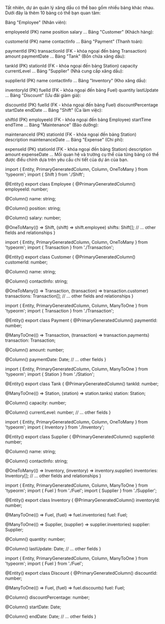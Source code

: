 Tất nhiên, dự án quản lý xăng dầu có thể bao gồm nhiều bảng khác nhau. Dưới đây là thêm 10 bảng có thể bạn quan tâm:

Bảng "Employee" (Nhân viên):

employeeId (PK)
name
position
salary
...
Bảng "Customer" (Khách hàng):

customerId (PK)
name
contactInfo
...
Bảng "Payment" (Thanh toán):

paymentId (PK)
transactionId (FK - khóa ngoại đến bảng Transaction)
amount
paymentDate
...
Bảng "Tank" (Bồn chứa xăng dầu):

tankId (PK)
stationId (FK - khóa ngoại đến bảng Station)
capacity
currentLevel
...
Bảng "Supplier" (Nhà cung cấp xăng dầu):

supplierId (PK)
name
contactInfo
...
Bảng "Inventory" (Kho xăng dầu):

inventoryId (PK)
fuelId (FK - khóa ngoại đến bảng Fuel)
quantity
lastUpdate
...
Bảng "Discount" (Ưu đãi giảm giá):

discountId (PK)
fuelId (FK - khóa ngoại đến bảng Fuel)
discountPercentage
startDate
endDate
...
Bảng "Shift" (Ca làm việc):

shiftId (PK)
employeeId (FK - khóa ngoại đến bảng Employee)
startTime
endTime
...
Bảng "Maintenance" (Bảo dưỡng):

maintenanceId (PK)
stationId (FK - khóa ngoại đến bảng Station)
description
maintenanceDate
...
Bảng "Expense" (Chi phí):

expenseId (PK)
stationId (FK - khóa ngoại đến bảng Station)
description
amount
expenseDate
...
Mối quan hệ và trường cụ thể của từng bảng có thể được điều chỉnh dựa trên yêu cầu chi tiết của dự án của bạn.

import { Entity, PrimaryGeneratedColumn, Column, OneToMany } from 'typeorm';
import { Shift } from './Shift';

@Entity()
export class Employee {
  @PrimaryGeneratedColumn()
  employeeId: number;

  @Column()
  name: string;

  @Column()
  position: string;

  @Column()
  salary: number;

  @OneToMany(() => Shift, (shift) => shift.employee)
  shifts: Shift[];
  // ... other fields and relationships
}

import { Entity, PrimaryGeneratedColumn, Column, OneToMany } from 'typeorm';
import { Transaction } from './Transaction';

@Entity()
export class Customer {
  @PrimaryGeneratedColumn()
  customerId: number;

  @Column()
  name: string;

  @Column()
  contactInfo: string;

  @OneToMany(() => Transaction, (transaction) => transaction.customer)
  transactions: Transaction[];
  // ... other fields and relationships
}


import { Entity, PrimaryGeneratedColumn, Column, ManyToOne } from 'typeorm';
import { Transaction } from './Transaction';

@Entity()
export class Payment {
  @PrimaryGeneratedColumn()
  paymentId: number;

  @ManyToOne(() => Transaction, (transaction) => transaction.payments)
  transaction: Transaction;

  @Column()
  amount: number;

  @Column()
  paymentDate: Date;
  // ... other fields
}


import { Entity, PrimaryGeneratedColumn, Column, ManyToOne } from 'typeorm';
import { Station } from './Station';

@Entity()
export class Tank {
  @PrimaryGeneratedColumn()
  tankId: number;

  @ManyToOne(() => Station, (station) => station.tanks)
  station: Station;

  @Column()
  capacity: number;

  @Column()
  currentLevel: number;
  // ... other fields
}


import { Entity, PrimaryGeneratedColumn, Column, OneToMany } from 'typeorm';
import { Inventory } from './Inventory';

@Entity()
export class Supplier {
  @PrimaryGeneratedColumn()
  supplierId: number;

  @Column()
  name: string;

  @Column()
  contactInfo: string;

  @OneToMany(() => Inventory, (inventory) => inventory.supplier)
  inventories: Inventory[];
  // ... other fields and relationships
}


import { Entity, PrimaryGeneratedColumn, Column, ManyToOne } from 'typeorm';
import { Fuel } from './Fuel';
import { Supplier } from './Supplier';

@Entity()
export class Inventory {
  @PrimaryGeneratedColumn()
  inventoryId: number;

  @ManyToOne(() => Fuel, (fuel) => fuel.inventories)
  fuel: Fuel;

  @ManyToOne(() => Supplier, (supplier) => supplier.inventories)
  supplier: Supplier;

  @Column()
  quantity: number;

  @Column()
  lastUpdate: Date;
  // ... other fields
}


import { Entity, PrimaryGeneratedColumn, Column, ManyToOne } from 'typeorm';
import { Fuel } from './Fuel';

@Entity()
export class Discount {
  @PrimaryGeneratedColumn()
  discountId: number;

  @ManyToOne(() => Fuel, (fuel) => fuel.discounts)
  fuel: Fuel;

  @Column()
  discountPercentage: number;

  @Column()
  startDate: Date;

  @Column()
  endDate: Date;
  // ... other fields
}
